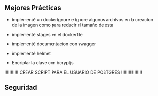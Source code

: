 ## Mejores Prácticas

- implementé un dockerignore e ignore algunos archivos en la creacion de la imagen como para reducir el tamaño de esta

- implementé stages en el dockerfile

- implementé documentacion con swagger

- implementé helmet

- Encriptar la clave con bcryptjs

!!!!!!!!!!! CREAR SCRIPT PARA EL USUARIO DE POSTGRES !!!!!!!!!!!!!!!!!

## Seguridad